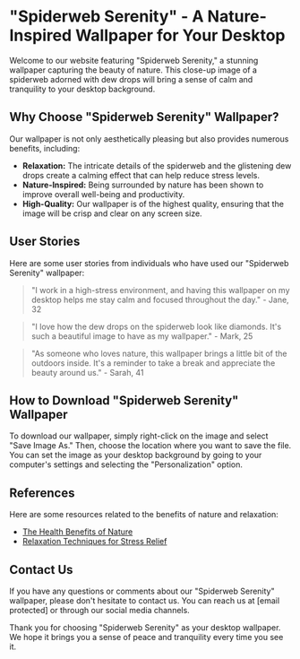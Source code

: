 <!--
Write me content for website with wallpaper which alt text is:

"A close-up of a spiderweb with dew drops"

The name/title of the page should not be 1:1 copy of the alt text but rather a real content of the website which is using this wallpaper.

- Use markdown format
- Start with the heading
- The content should look like a real website
- Include real sections like references, contact, user stories, etc. use things relevant to the page purpose.
- Feel free to use structure like headings, bullets, numbering, blockquotes, paragraphs, horizontal lines, etc.
- You can use formatting like bold or _italic_
- You can include UTF-8 emojis
- Links should be only #hash anchors (and you can refer to the document itself)
- Do not include images
-->

<!--font:Open Sans-->

# "Spiderweb Serenity" - A Nature-Inspired Wallpaper for Your Desktop

Welcome to our website featuring "Spiderweb Serenity," a stunning wallpaper capturing the beauty of nature. This close-up image of a spiderweb adorned with dew drops will bring a sense of calm and tranquility to your desktop background.

## Why Choose "Spiderweb Serenity" Wallpaper?

Our wallpaper is not only aesthetically pleasing but also provides numerous benefits, including:

-   **Relaxation:** The intricate details of the spiderweb and the glistening dew drops create a calming effect that can help reduce stress levels.
-   **Nature-Inspired:** Being surrounded by nature has been shown to improve overall well-being and productivity.
-   **High-Quality:** Our wallpaper is of the highest quality, ensuring that the image will be crisp and clear on any screen size.

## User Stories

Here are some user stories from individuals who have used our "Spiderweb Serenity" wallpaper:

> "I work in a high-stress environment, and having this wallpaper on my desktop helps me stay calm and focused throughout the day." - Jane, 32

> "I love how the dew drops on the spiderweb look like diamonds. It's such a beautiful image to have as my wallpaper." - Mark, 25

> "As someone who loves nature, this wallpaper brings a little bit of the outdoors inside. It's a reminder to take a break and appreciate the beauty around us." - Sarah, 41

## How to Download "Spiderweb Serenity" Wallpaper

To download our wallpaper, simply right-click on the image and select "Save Image As." Then, choose the location where you want to save the file. You can set the image as your desktop background by going to your computer's settings and selecting the "Personalization" option.

## References

Here are some resources related to the benefits of nature and relaxation:

-   [The Health Benefits of Nature](https://www.health.harvard.edu/mind-and-mood/sour-mood-getting-you-down-get-back-to-nature)
-   [Relaxation Techniques for Stress Relief](https://www.helpguide.org/articles/stress/relaxation-techniques-for-stress-relief.htm)

## Contact Us

If you have any questions or comments about our "Spiderweb Serenity" wallpaper, please don't hesitate to contact us. You can reach us at [email protected] or through our social media channels.

Thank you for choosing "Spiderweb Serenity" as your desktop wallpaper. We hope it brings you a sense of peace and tranquility every time you see it.
